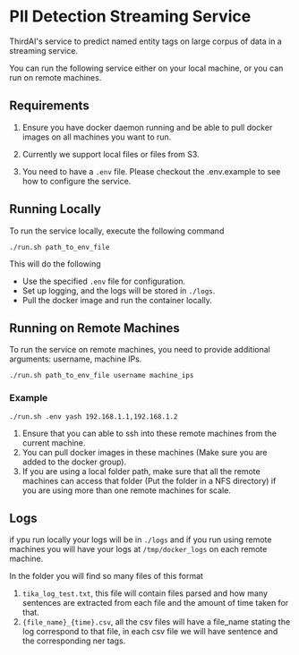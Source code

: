 # PII Detection Streaming Service

ThirdAI's service to predict named entity tags on large corpus of data in a streaming service.

You can run the following service either on your local machine, or you can run on remote machines.

## Requirements

1. Ensure you have docker daemon running and be able to pull docker images on all machines you want to run.

2. Currently we support local files or files from S3.

3. You need to have a `.env` file. Please checkout the .env.example to see how to configure the service.

## Running Locally

To run the service locally, execute the following command

`` ./run.sh path_to_env_file ``

This will do the following
   - Use the specified `.env` file for configuration.
   - Set up logging, and the logs will be stored in  `./logs`.
   - Pull the docker image and run the container locally.


## Running on Remote Machines

To run the service on remote machines, you need to provide additional arguments: username, machine IPs.

`` ./run.sh path_to_env_file username machine_ips ``

### Example

`` ./run.sh .env yash 192.168.1.1,192.168.1.2 ``

1. Ensure that you can able to ssh into these remote machines from the current machine.
2. You can pull docker images in these machines (Make sure you are added to the docker group).
3. If you are using a local folder path, make sure that all the remote machines can access that folder (Put the folder in a NFS directory) if you are using more than one remote machines for scale.

## Logs

if ypu run locally your logs will be in ``./logs`` and if you run using remote machines you will have your logs at ``/tmp/docker_logs`` on each remote machine.

In the folder you will find so many files of this format
1. `tika_log_test.txt`, this file will contain files parsed and how many sentences are extracted from each file and the amount of time taken for that.
2. `{file_name}_{time}.csv`, all the csv files will have a file_name stating the log correspond to that file, in each csv file we will have sentence and the corresponding ner tags.